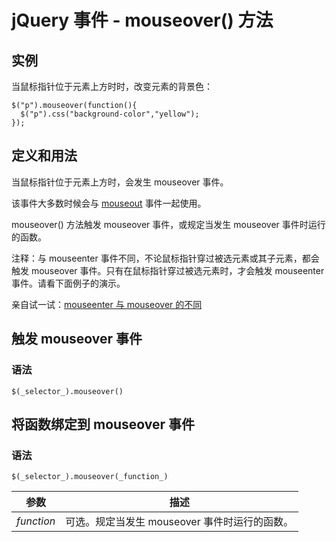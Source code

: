 # jQuery 事件 - mouseover() 方法



## 实例

当鼠标指针位于元素上方时时，改变元素的背景色：

```
$("p").mouseover(function(){
  $("p").css("background-color","yellow");
});

```

## 定义和用法

当鼠标指针位于元素上方时，会发生 mouseover 事件。

该事件大多数时候会与 [mouseout](/jquery/event_mouseout.asp "jQuery mouseout() 事件函数") 事件一起使用。

mouseover() 方法触发 mouseover 事件，或规定当发生 mouseover 事件时运行的函数。

注释：与 mouseenter 事件不同，不论鼠标指针穿过被选元素或其子元素，都会触发 mouseover 事件。只有在鼠标指针穿过被选元素时，才会触发 mouseenter 事件。请看下面例子的演示。

亲自试一试：[mouseenter 与 mouseover 的不同](/tiy/t.asp?f=jquery_event_mouseenter_mouseover)

## 触发 mouseover 事件

### 语法

```
$(_selector_).mouseover()
```

## 将函数绑定到 mouseover 事件

### 语法

```
$(_selector_).mouseover(_function_)
```

| 参数 | 描述 |
| --- | --- |
| _function_ | 可选。规定当发生 mouseover 事件时运行的函数。 |



